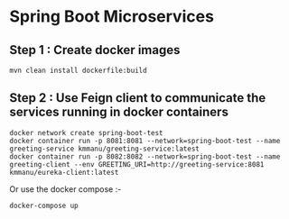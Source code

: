 # Spring Boot Microservices

## Step 1  : Create docker images

`mvn clean install dockerfile:build`

## Step 2  : Use Feign client to communicate  the services running in docker containers

```
docker network create spring-boot-test
docker container run -p 8081:8081 --network=spring-boot-test --name greeting-service kmmanu/greeting-service:latest
docker container run -p 8082:8082 --network=spring-boot-test --name greeting-client --env GREETING_URI=http://greeting-service:8081 kmmanu/eureka-client:latest
```

Or use the docker compose :-


```
docker-compose up

```

